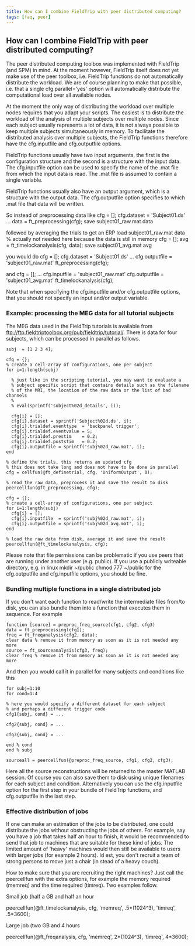 ```yaml
---
title: How can I combine FieldTrip with peer distributed computing?
tags: [faq, peer]
---
```


## How can I combine FieldTrip with peer distributed computing?

The peer distributed computing toolbox was implemented with FieldTrip (and SPM) in mind. At the moment however, FieldTrip itself does not yet make use of the peer toolbox, i.e. FieldTrip functions do not automatically distribute the workload. We are of course planning to make that possible, i.e. that a single cfg.parallel='yes' option will automatically distribute the computational load over all available nodes.

At the moment the only way of distributing the workload over multiple nodes requires that you adapt your scripts. The easiest is to distribute the workload of the analysis of multiple subjects over multiple nodes. Since each subject usually represents a lot of data, it is not always possible to keep multiple subjects simultaneously in memory. To facilitate the distributed analysis over multiple subjects, the FieldTrip functions therefore have the cfg.inputfile and cfg.outputfile options.

FieldTrip functions usually have two input arguments, the first is the configuration structure and the second is a structure with the input data. The cfg.inputfile option can be used to specify the name of the .mat file from which the input data is read. The .mat file is assumed to contain a single variable.

FieldTrip functions usually also have an output argument, which is a structure with the output data. The cfg.outputfile option specifies to which .mat file that data will be written.

So instead of preprocessing data like
    cfg = [];
    cfg.dataset = 'Subject01.ds'
    ...
    data = ft_preprocessing(cfg);
    save subject01_raw.mat data

followed by averaging the trials to get an ERP
    load subject01_raw.mat data  % actually not needed here because the data is still in memory
    cfg = [];
    avg = ft_timelockanalysis(cfg, data);
    save subject01_avg.mat avg

you would do
    cfg = [];
    cfg.dataset = 'Subject01.ds'
    ...
    cfg.outputfile = 'subject01_raw.mat'
    ft_preprocessing(cfg);

and
    cfg = [];
    ...
    cfg.inputfile  = 'subject01_raw.mat'
    cfg.outputfile = 'subject01_avg.mat'
    ft_timelockanalysis(cfg);

Note that when specifying the cfg.inputfile and/or cfg.outputfile options, that you should not specify an input and/or output variable.

### Example: processing the MEG data for all tutorial subjects

The MEG data used in the FieldTrip tutorials is available from ftp://ftp.fieldtriptoolbox.org/pub/fieldtrip/tutorial/. There is data for four subjects, which can be processed in parallel as follows.

	subj  = [1 2 3 4];

	cfg = {};
	% create a cell-array of configurations, one per subject
	for i=1:length(subj)

	  % just like in the scripting tutorial, you may want to evaluate a
	  % subject specific script that contains details such as the filename
	  % of the MRI, the location of the raw data or the list of bad channels
	  %
	  % eval(sprintf('subject%02d_details', i));

	  cfg{i} = [];
	  cfg{i}.dataset = sprintf('Subject%02d.ds', i);
	  cfg{i}.trialdef.eventtype  = 'backpanel trigger';
	  cfg{i}.trialdef.eventvalue = 5;
	  cfg{i}.trialdef.prestim    = 0.2;
	  cfg{i}.trialdef.poststim   = 0.2;
	  cfg{i}.outputfile = sprintf('subj%02d_raw.mat', i);
	end

	% define the trials, this returns an updated cfg
	% this does not take long and does not have to be done in parallel
	cfg = cellfun(@ft_definetrial, cfg, 'UniformOutput', 0);

	% read the raw data, preprocess it and save the result to disk
	peercellfun(@ft_preprocessing, cfg);

	cfg = {};
	% create a cell-array of configurations, one per subject
	for i=1:length(subj)
	  cfg{i} = [];
	  cfg{i}.inputfile  = sprintf('subj%02d_raw.mat', i);
	  cfg{i}.outputfile = sprintf('subj%02d_avg.mat', i);
	end

	% load the raw data from disk, average it and save the result
	peercellfun(@ft_timelockanalysis, cfg);

Please note that file permissions can be problematic if you use peers that are running under another user (e.g. public). If you use a publicly writeable directory, e.g. in linux
    mkdir ~/public
    chmod 777 ~/public
for the cfg.outputfile and cfg.inputfile options, you should be fine.

### Bundling multiple functions in a single distributed job

If you don't want each function to read/write the intermediate files from/to disk, you can also bundle them into a function that executes them in sequence. For example

	function [source] = preproc_freq_source(cfg1, cfg2, cfg3)
	data = ft_preprocessing(cfg1);
	freq = ft_freqanalysis(cfg2, data);
	clear data % remove it from memory as soon as it is not needed any more
	source = ft_sourceanalysis(cfg3, freq);
	clear freq % remove it from memory as soon as it is not needed any more

And then you would call it in parallel for many subjects and conditions like this

	for subj=1:10
	for cond=1:4

	% here you would specify a different dataset for each subject
	% and perhaps a different trigger code
	cfg1{subj, cond} = ...  

	cfg2{subj, cond} = ...

	cfg3{subj, cond} = ...

	end % cond
	end % subj

	sourceall = peercellfun(@preproc_freq_source, cfg1, cfg2, cfg3);

Here all the source reconstructions will be returned to the master MATLAB session. Of course you can also save them to disk using unique filenames for each subject and condition. Alternatively you can use the cfg.inputfile option for the first step in your bundle of FieldTrip functions, and cfg.outputfile in the last step.

### Effective distribution of jobs

If one can make an estimation of the jobs to be distributed, one could distribute the jobs without obstructing the jobs of others. For example, say you have a job that takes half an hour to finish, it would be recommended to send that job to machines that are suitable for these kind of jobs. The limited amount of 'heavy' machines would then still be available to users with larger jobs (for example 2 hours). Id est, you don't recruit a team of strong persons to move just a chair (in stead of a heavy couch).

How to make sure that you are recruiting the right machines? Just call the peercellfun with the extra options, for example the memory required (memreq) and the time required (timreq). Two examples follow.

Small job (half a GB and half an hour

   peercellfun(@ft_timelockanalysis, cfg, 'memreq', .5*(1024^3), 'timreq', .5*3600);

Large job (two GB and 4 hours

   peercellfun(@ft_freqanalysis, cfg, 'memreq', 2*(1024^3), 'timreq', 4*3600);
